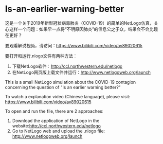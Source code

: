 # Is-an-earlier-warning-better
这是一个关于2019年新型冠状病毒肺炎（COVID-19）的简单的NetLogo仿真，关心这样一个问题：如果早一点将“不明原因肺炎”的信息公之于众，结果会不会比现在更好？

要观看解说视频，请访问：https://www.bilibili.com/video/av89020615

要打开和运行.nlogo文件有两种方法：
1) 下载NetLogo软件：http://ccl.northwestern.edu/netlogo
2) 在NetLogo网页版上载文件并运行：http://www.netlogoweb.org/launch

This is a small NetLogo simulation about the COVID-19 contagion concerning the question of "Is an earlier warning better?"

To watch a explanation video (Chinese language), please visit: https://www.bilibili.com/video/av89020615

To open and run the file, there are 2 approaches:
1) Download the application of NetLogo in the website:http://ccl.northwestern.edu/netlogo
2) Go to NetLogo web and upload the .nlogo file: http://www.netlogoweb.org/launch
